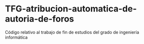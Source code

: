 # TFG-atribucion-automatica-de-autoria-de-foros
Código relativo al trabajo de fin de estudios del grado de ingeniería informática
